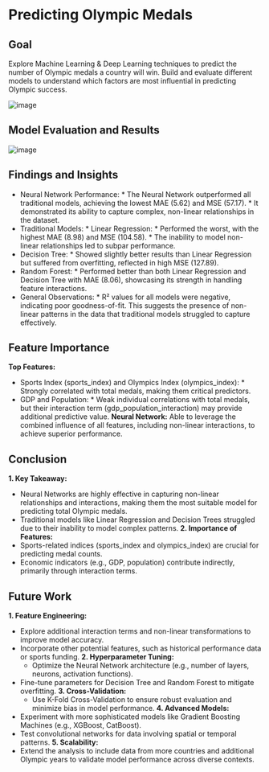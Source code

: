 # Predicting Olympic Medals
## Goal 
Explore Machine Learning &amp; Deep Learning techniques to predict the number of Olympic medals a country will win. Build and evaluate different models to understand which factors are most influential in predicting Olympic success.

![image](https://github.com/user-attachments/assets/dd21675d-e677-4391-aaf3-94ef8dcdf209)

## Model Evaluation and Results 

![image](https://github.com/user-attachments/assets/8fd0bdf8-c3e8-45a1-9744-75a18d0efeb2)

## Findings and Insights 
* Neural Network Performance: 
      * The Neural Network outperformed all traditional models, achieving the lowest MAE (5.62) and MSE (57.17). 
      * It demonstrated its ability to capture complex, non-linear relationships in the 
dataset. 
* Traditional Models: 
      * Linear Regression:
            * Performed the worst, with the highest MAE (8.98) and MSE (104.58).
            * The inability to model non-linear relationships led to subpar performance. 
* Decision Tree: 
      * Showed slightly better results than Linear Regression but suffered from overfitting, reflected in high MSE (127.89). 
* Random Forest: 
      * Performed better than both Linear Regression and Decision Tree with MAE (8.06), showcasing its strength in handling feature interactions. 
* General Observations: 
      * R² values for all models were negative, indicating poor goodness-of-fit. This suggests the presence of non-linear patterns in the data that traditional models 
struggled to capture effectively. 

## Feature Importance 
**Top Features:** 
* Sports Index (sports_index) and Olympics Index (olympics_index):
      * Strongly correlated with total medals, making them critical predictors. 
* GDP and Population: 
      * Weak individual correlations with total medals, but their interaction term 
(gdp_population_interaction) may provide additional predictive value. 
**Neural Network:** 
Able to leverage the combined influence of all features, including non-linear interactions, 
to achieve superior performance. 

## Conclusion 
**1. Key Takeaway:**
* Neural Networks are highly effective in capturing non-linear relationships and 
interactions, making them the most suitable model for predicting total Olympic 
medals. 
* Traditional models like Linear Regression and Decision Trees struggled due to 
their inability to model complex patterns. 
**2. Importance of Features:** 
* Sports-related indices (sports_index and olympics_index) are crucial for 
predicting medal counts. 
* Economic indicators (e.g., GDP, population) contribute indirectly, primarily 
through interaction terms. 
## Future Work 
**1. Feature Engineering:** 
* Explore additional interaction terms and non-linear transformations to improve 
model accuracy.
* Incorporate other potential features, such as historical performance data or 
sports funding. 
**2. Hyperparameter Tuning:** 
  * Optimize the Neural Network architecture (e.g., number of layers, neurons, 
activation functions). 
* Fine-tune parameters for Decision Tree and Random Forest to mitigate 
overfitting.
**3. Cross-Validation:**
  * Use K-Fold Cross-Validation to ensure robust evaluation and minimize bias in 
model performance. 
**4. Advanced Models:**
* Experiment with more sophisticated models like Gradient Boosting Machines 
(e.g., XGBoost, CatBoost). 
* Test convolutional networks for data involving spatial or temporal patterns. 
**5. Scalability:**
* Extend the analysis to include data from more countries and additional Olympic 
years to validate model performance across diverse contexts.
